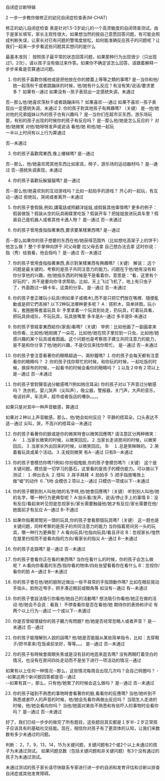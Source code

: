 自闭症诊断特辑
 
2
一步一步教你做修正的幼兒自闭症检查表(M-CHAT)

			


修正的幼儿自闭症检查
表是针对1.5-3岁幼儿的一个高灵敏度的自闭筛查测试。由于是家长填写，家长主观性很大，如果想当然的按自己意愿回答问题，有可能会照成判断失误，让家长对已有问题的警惕度放松，如何能准确反应孩子的问题呢？让我们一起来一步步看这些问题其实想问的是什么

最基本准则：
按照孩子最平常的状态回答问题，如果那种行为出现很少（只出现过1，2次），请以孩子没有做过来作答。如果你不确定该怎么回答，请跟着解释一步步来看是否算通过问题。

1. 你的孩子喜歡你搖他或是把他放在你的膝蓋上等等之類的事嗎?
是--当你和他/她一起荡秋千或者跳蹦床的时候，他/她有什么反应？有没有笑/说话/要求更多？
   如果有--通过
   如果没有--孩子表现出一定感统失调，未通过

否--那么他/她喜欢荡秋千或者跳蹦床吗？
   如果喜欢---通过
   如果不喜欢--孩子表现出一定感统失调，未通过
2. 你的孩子對其他孩子有興趣嗎? （关键）
是--他/她对他的兄弟姐妹以外的孩子也有兴趣吗？
       是--当你们在超市买东西，游乐场玩耍，有别的孩子出现的时候你的孩子有反应吗？
              是--那么他/她是怎么反应的？
对他/她微笑
对他/她呀呀发声或说话
看他/她
和他/她一起玩                       
                    一半以上时间有以上行为算通过

否--未通过

3. 你的孩子喜歡爬東西,像上樓梯嗎?
是--通过

否--那么，他/她喜欢爬其他东西比如家具，椅子，游乐场的运动器材吗？
       是--通过
       否--感统失调表现，未通过

4. 你的孩子喜歡玩躲猫猫嗎?
是--通过

否--那么他/她喜欢别的互动游戏吗？比如一起拍手的游戏？
开心的一起玩，有互动--通过
拒绝玩，哭闹或者离开--未通过

5. 你的孩子會假裝,例如,講電話或照顧洋娃娃,或假裝其他事情嗎? 
更多的例子：假装做饭？假装从空的玩具碗碟里吃饭？假装开车？把娃娃放进玩具车里？假装自己是机器人或者其他卡通人物？
是--通过
否--未通过

6. 你的孩子曾用食指指著東西,要求要某樣東西嗎?
是--通过

否--那么如果你的孩子想要的东西在他/她获得范围外（比如想吃高架子上的饼干）他怎么做？
整个手掌伸向饼干
问父母要
拉父母去拿
自己想办法去拿
这时你说：指（秀）给我看，他会指吗？
       是--通过
       否--未通过

				
7. 你的孩子曾用食指指著東西,表示對某樣東西有興趣嗎?（关键）
解说：
这个问题是最关键的，考察的是孩子共同注意力的能力。问题在于他/她有没有和你分享他的兴趣，他/她指东西的时候是不是看着你，意思是：“看，这里有个好玩的”，并不是要向你寻求帮助。比如，天上飞过飞机了，地上有只虫子了，外面跑过一辆卡车，这类的分享。
是--通过
否--未通过

8. 你的孩子會正確玩小玩具(例如車子或積木),而不是只把它們放在嘴裡、隨便亂動或是把它們丟掉?
以下2种玩法哪种更多呢？
A：搭积木，简单拼图，玩小车，套圈圈等套盒玩具
B: 手里拿着一个玩具到处走，扔玩具，盯着玩具看，把玩具排成队，不玩玩具，玩具放嘴里
多半是A--通过
多半是B-未通过

9. 你的孩子曾經拿東西給你(家長)看嗎?（关键）
举例：比如他画了一副画拿来给你看，比如他/她刚摘了一朵花，比如他/她在院子里捡到一只虫，比如他/她感兴趣的某个玩具或者图画。这个问题也是考察孩子建立共同注意力的能力，是不是和你分享了他/她的兴趣，不是仅仅来找你帮忙。
是--通过
否--未通过

10. 你的孩子會注意看著你的眼睛超過一、兩秒鐘嗎?
１.你的孩子会每天都有注意看你的眼睛吗？
２.你的孩子找你帮忙的时候，和你玩的时候，一起吃饭的时候，换尿布的时候，一起看书的时候会看你的眼睛吗？
１以及２中有２项以上是--通过
否--未通过

11. 你的孩子曾對聲音過分敏感嗎?(例如摀住耳朵)
你的孩子对以下声音过分敏感吗？
洗衣机，婴儿哭声（尖叫声），吸尘器，警报器，关门声，大声的音乐，电话铃声，车流声，超市或者饭店的嘈杂。。。。

如果只是对其中一种声音敏感，算通过

如果对２种以上声音敏感，那么，他/她会如何反应？
       平静的捂耳朵，口头表达不适--通过
       尖叫，哭，不高兴的捂耳朵--未通过

12. 你的孩子看著你的臉或是你的微笑時會以微笑回應嗎?
请注意区分两种微笑：
A:　１.当家长微笑的时候，以微笑回应。２.当家长走进房间的时候，以微笑回应。３.当家长外出回来的时候，以微笑回应。
B:　１.总是笑眯眯的。２.笑着看玩具或某个活动。３.无规则微笑
有A--通过
只有B--未通过


13. 你的孩子會模仿你嗎?(例如:你扮個鬼臉,你的孩子會模仿嗎?)（关键）
这个是关键问题。模仿是一切学习的基石，这里看的是孩子的模仿能力。可以做以下测试：
１.伸出舌头
２.怪叫
３.挥手拜拜
４.拍拍手
５.把手指放嘴唇上做“嘘”的动作
６.飞吻
会模仿２项以上--通过
只模仿一项或以下--未通过

14. 你的孩子聽到別人叫他/她的名字時,他/她會回應嗎?（关键）
听到别人叫他/她的名字，哪一种行为更典型呢？
A:抬头看/发声，说话/停止手上的事情
B：没有反应/看起来听见但是忽视家长/家长需要触碰他/她才有反应/家长需要在他/她面前才有反应
A--通过
B-不通过

15. 如果你指著房間另一頭的玩具,你的孩子會看那個玩具嗎?（关键）
这一题也是关键问题，同样考察的是孩子的共同注意力的能力
当你指着房间另一头的玩具，哪一种行为更典型？
A:看向玩具/也指向玩具/看且评论
B：忽视家长/惶然在屋里扫视而不是看向指的方向/看家长的指尖
A--通过
B--未通过

16. 你的孩子走路嗎?
是--通过
否--未通过

17. 你的孩子會看你正在看的東西嗎?
当你在看什么的时候，你的孩子会怎么做呢？
A:看向你看着的东西/指你看的物体/四处张望看看你在看什么
B：忽视你/看你的脸
A--通过
B--未通过

18. 你的孩子會在他/她的臉附近做出一些不尋常的手指頭動作嗎?
比如在眼前晃动手指头，脸附近甩手，把手凑近眼前或眼角等
如没有--通过
有--未通过

19. 你的孩子會設法吸引你看他/她自己的活動嗎?
想法吸引你看他/她正在做的活动
他/她会不会说：看我！
不停查看你是否在看他/她
期待你的表扬和评论
有两个以上行为--通过
一个或以下--未通过

20. 你是否曾經懷疑你的孩子聽力有問題?
他/她是否经常忽略人或者声音？
是--未通过
否--通过

21. 你的孩子能理解別人說的話嗎?
他/她是否能服从某些简单指令，比如：去穿鞋子/把书拿来/在饭桌前坐好，等等。。。
是--通过
否--未通过

22. 你的孩子有時候會兩眼失焦或是沒有目的地逛來逛去嗎?
没有两眼盯着空白的情况，也没有在房间四处走动而不是坐下进行一项活动的情况--通过

如果有以上任何一种情况--那么，这些情况每周会出现几次吗？会自己转圈吗？
                              --如果这两个新问题回答都是否--通过  
                              --如果有其一，那么，只有他/她累了的时候会这么做吗？
                                                       是--通过
                                                      否--未通过

23. 你的孩子碰到不熟悉的事物時會看著你的臉,看看你的反應嗎?
当他/她听到不熟悉或者吓人的声音的时候，他/她会先看你再做出反应吗？
当陌生人走进的时候，他/她会看向你吗？
当他/她面对某些不熟悉和有些吓人的事物时会看你吗？
是--通过
否--未通过


好了，我们已经一步步的做完了所有题目，这些题目其实都是１岁半-２岁正常孩子应该具有的基础社交技能。现在，相信你对孩子有了更具体的认知，让我们来数数有多少未通过的问题。

判断：
2，7，9，13，14，15为关键问题，关键问题有2个或2个以上未通过的孩子为未通过测试。
如果问题总数（包括关键问题和非关键问题）有3个没有通过的孩子为未通过测试。

未通过测试的孩子家长请尽快联系专家进行进一步的自闭和发育评估和诊断以排查自闭症或其他发育障碍。

